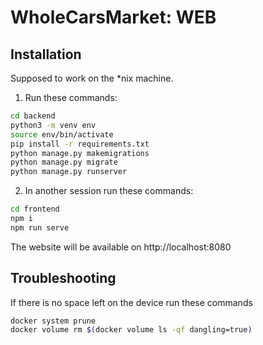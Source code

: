 # WholeCarsMarket: WEB

## Installation

Supposed to work on the *nix machine.

1. Run these commands:
```bash
cd backend
python3 -m venv env
source env/bin/activate
pip install -r requirements.txt
python manage.py makemigrations
python manage.py migrate
python manage.py runserver
```
2. In another session run these commands:
```bash
cd frontend
npm i
npm run serve
```
The website will be available on http://localhost:8080

## Troubleshooting

If there is no space left on the device run these commands
```bash
docker system prune
docker volume rm $(docker volume ls -qf dangling=true)
```
